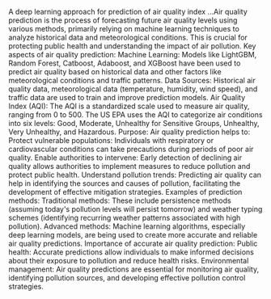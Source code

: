 A deep learning approach for prediction of air quality index ...Air quality prediction is the process of forecasting future air quality levels using various methods, primarily relying on machine learning techniques to analyze historical data and meteorological conditions. This is crucial for protecting public health and understanding the impact of air pollution. 
Key aspects of air quality prediction:
Machine Learning:
Models like LightGBM, Random Forest, Catboost, Adaboost, and XGBoost have been used to predict air quality based on historical data and other factors like meteorological conditions and traffic patterns. 
Data Sources:
Historical air quality data, meteorological data (temperature, humidity, wind speed), and traffic data are used to train and improve prediction models. 
Air Quality Index (AQI):
The AQI is a standardized scale used to measure air quality, ranging from 0 to 500. The US EPA uses the AQI to categorize air conditions into six levels: Good, Moderate, Unhealthy for Sensitive Groups, Unhealthy, Very Unhealthy, and Hazardous. 
Purpose:
Air quality prediction helps to:
Protect vulnerable populations: Individuals with respiratory or cardiovascular conditions can take precautions during periods of poor air quality. 
Enable authorities to intervene: Early detection of declining air quality allows authorities to implement measures to reduce pollution and protect public health. 
Understand pollution trends: Predicting air quality can help in identifying the sources and causes of pollution, facilitating the development of effective mitigation strategies. 
Examples of prediction methods:
Traditional methods:
These include persistence methods (assuming today's pollution levels will persist tomorrow) and weather typing schemes (identifying recurring weather patterns associated with high pollution). 
Advanced methods:
Machine learning algorithms, especially deep learning models, are being used to create more accurate and reliable air quality predictions. 
Importance of accurate air quality prediction:
Public health:
Accurate predictions allow individuals to make informed decisions about their exposure to pollution and reduce health risks. 
Environmental management:
Air quality predictions are essential for monitoring air quality, identifying pollution sources, and developing effective pollution control strategies. 
